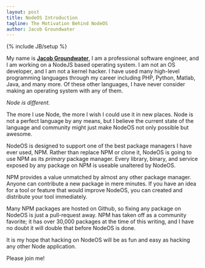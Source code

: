 ```yaml
---
layout: post
title: NodeOS Introduction
tagline: The Motivation Behind NodeOS
author: Jacob Groundwater
---
```

{% include JB/setup %}

My name is **[Jacob Groundwater](https://twitter.com/0x604)**, I am a professional software engineer, and I am working on a NodeJS based operating system.
I am not an OS developer, and I am not a kernel hacker.
I have used many high-level programming languages through my career including PHP, Python, Matlab, Java, and many more.
Of these other languages, I have never consider making an operating system with any of them.

*Node is different.*

The more I use Node, the more I wish I could use it in new places.
Node is not a perfect language by any means,
but I believe the current state of the language and community might just make NodeOS not only possible but awesome.

NodeOS is designed to support one of the best package managers I have ever used, NPM.
Rather than replace NPM or clone it, NodeOS is going to use NPM as its *primary* package manager.
Every library, binary, and service exposed by any package on NPM is useable unaltered by NodeOS.

NPM provides a value unmatched by almost any other package manager.
Anyone can contribute a new package in mere minutes.
If you have an idea for a tool or feature that would improve NodeOS,
you can created and distribute your tool immediately.

Many NPM packages are hosted on Github,
so fixing any package on NodeOS is just a pull-request away.
NPM has taken off as a community favorite;
it has over 30,000 packages at the time of this writing,
and I have no doubt it will double that before NodeOS is done.

It is my hope that hacking on NodeOS will be as fun and easy as hacking any other Node application.

Please join me!
